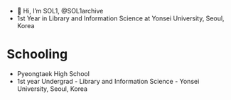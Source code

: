 - 👋 Hi, I’m SOL1, @SOL1archive
- 1st Year in Library and Information Science at Yonsei University, Seoul, Korea

# Schooling
- Pyeongtaek High School
- 1st year Undergrad - Library and Information Science - Yonsei University, Seoul, Korea
  
